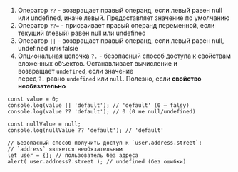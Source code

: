1. Оператор `??` - возвращает правый операнд, если левый равен null или undefined, иначе левый. Предоставляет значение по умолчанию
2. Оператор `??=` - присваивает правый операнд переменной, если текущий (левый) равен null или undefined
3. Оператор `||` - возвращает правый операнд, если левый равен null, undefined или falsie
4. Опциональная цепочка `?.` - безопасный способ доступа к свойствам вложенных объектов. Останавливает вычисление и возвращает `undefined`, если значение перед `?.` равно `undefined` или `null`. Полезно, если **свойство необязательно**

```JS
const value = 0;
console.log(value || 'default'); // 'default' (0 — falsy)
console.log(value ?? 'default'); // 0 (0 не null/undefined)

const nullValue = null;
console.log(nullValue ?? 'default'); // 'default'

// Безопасный способ получить доступ к `user.address.street`:
// `address` является необязательным
let user = {}; // пользователь без адреса
alert( user.address?.street ); // undefined (без ошибки)
```
